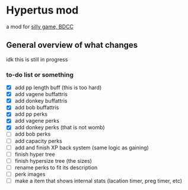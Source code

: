 # Hypertus mod
a mod for [silly game, BDCC](https://github.com/Alexofp/BDCC)

## General overview of what changes

idk this is still in progress

### to-do list or something

- [x] add pp length buff (this is too hard) <!-- I managed to did it but idk how it is with rahi sleeping with you.... I might have to look more closer -->
- [x] add vagene buffattris 
- [x] add donkey buffattris
- [x] add bob buffattris
- [x] add pp perks
- [x] add vagene perks
- [x] add donkey perks (that is not womb)
- [ ] add bob perks
- [ ] add capacity perks
- [ ] add and finish XP back system (same logic as gaining)
- [ ] finish hyper tree
- [ ] finish hypersize tree (the sizes)
- [ ] rename perks to fit its description
- [ ] perk images
- [ ] make a item that shows internal stats (lacation timer, preg timer, etc)